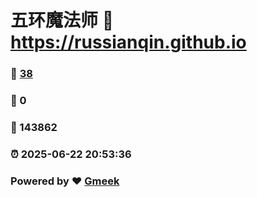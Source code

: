 # 五环魔法师 :link: https://russianqin.github.io 
### :page_facing_up: [38](https://russianqin.github.io/tag.html) 
### :speech_balloon: 0 
### :hibiscus: 143862 
### :alarm_clock: 2025-06-22 20:53:36 
### Powered by :heart: [Gmeek](https://github.com/Meekdai/Gmeek)
